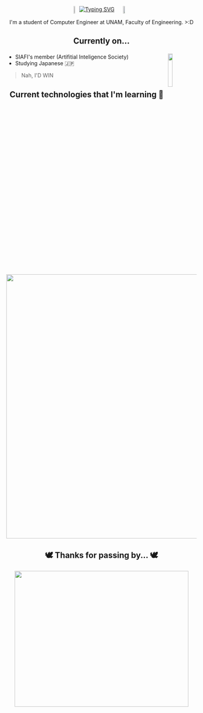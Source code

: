 <p align="center" style="display: flex; justify-content: center;">
    <img src="https://media1.tenor.com/m/xf4rlWSqMVYAAAAd/eternal-return-charlotte.gif" width="5%" style="margin: 0;" />
    <a href="https://git.io/typing-svg">
        <img src="https://readme-typing-svg.demolab.com?font=Pixelify+Sans&duration=2000&pause=500&color=FFA500&center=true&vCenter=true&width=435&lines=%F0%9F%91%BB+Hi,+i'm+Samuel!+%F0%9F%91%BB;%F0%9F%90%90+Welcome+to+my+profile!+%F0%9F%90%90"
            alt="Typing SVG" style="margin: 0;" />
    </a>
    <img src="https://media1.tenor.com/m/2abbiMqSkOwAAAAC/charlotte-healing-song.gif" width="10%" style="margin: 0;" />
</p>


<p align="center">
	I'm a student of Computer Engineer at UNAM, Faculty of Engineering. >:D
</p>
<!--  -->

## <p align="center"> Currently on... </p>

<p>
  <img src="gif/catinteresting.gif" align = "right" width="15%"  />
</p>
<!--- SODVI's member (student group that develops videogames) 👾 -->

- SIAFI's member (Artifitial Inteligence Society)
- Studying Japanese :jp:

> Nah, I'D WIN

## <p align="center"> Current technologies that I'm learning 👾 </p>

<p align="center">
  <a href="https://skillicons.dev">
    <img src="https://skillicons.dev/icons?i=git,python,godot,cs,js,java,github" width="700"/>
  </a>
</p>

## 	<p align="center"> 🕊️ Thanks for passing by... 🕊️ </p>
	
<p align = "center">
  <img src="https://media1.tenor.com/m/XeDKDiQYXT8AAAAd/eternal-return.gif"  width="460" height="360"  />
</p> 
